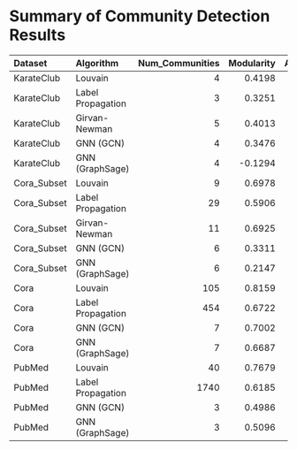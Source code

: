 # Summary of Community Detection Results

| Dataset     | Algorithm         |   Num_Communities |   Modularity |   Avg_Conductance |    NMI |    ARI |   Fowlkes_Mallows |
|:------------|:------------------|------------------:|-------------:|------------------:|-------:|-------:|------------------:|
| KarateClub  | Louvain           |                 4 |       0.4198 |            0.4417 | 0.815  | 0.7665 |            0.8309 |
| KarateClub  | Label Propagation |                 3 |       0.3251 |            0.4315 | 0.551  | 0.5115 |            0.6859 |
| KarateClub  | Girvan-Newman     |                 5 |       0.4013 |            0.5761 | 0.8301 | 0.8077 |            0.8609 |
| KarateClub  | GNN (GCN)         |                 4 |       0.3476 |            0.4869 | 0.6361 | 0.4745 |            0.6282 |
| KarateClub  | GNN (GraphSage)   |                 4 |      -0.1294 |            0.906  | 0.2884 | 0.1192 |            0.3798 |
| Cora_Subset | Louvain           |                 9 |       0.6978 |            0.3107 | 0.3097 | 0.1307 |            0.2781 |
| Cora_Subset | Label Propagation |                29 |       0.5906 |            0.5245 | 0.4037 | 0.0778 |            0.1974 |
| Cora_Subset | Girvan-Newman     |                11 |       0.6925 |            0.3318 | 0.3142 | 0.1228 |            0.2673 |
| Cora_Subset | GNN (GCN)         |                 6 |       0.3311 |            0.5429 | 0.5937 | 0.5862 |            0.6865 |
| Cora_Subset | GNN (GraphSage)   |                 6 |       0.2147 |            0.6341 | 0.6332 | 0.6095 |            0.711  |
| Cora        | Louvain           |               105 |       0.8159 |            0.0571 | 0.4542 | 0.2317 |            0.3527 |
| Cora        | Label Propagation |               454 |       0.6722 |            0.46   | 0.4143 | 0.0761 |            0.2014 |
| Cora        | GNN (GCN)         |                 7 |       0.7002 |            0.257  | 0.5989 | 0.6091 |            0.6766 |
| Cora        | GNN (GraphSage)   |                 7 |       0.6687 |            0.3036 | 0.5895 | 0.5935 |            0.6635 |
| PubMed      | Louvain           |                40 |       0.7679 |            0.2403 | 0.2074 | 0.1146 |            0.2937 |
| PubMed      | Label Propagation |              1740 |       0.6185 |            0.5768 | 0.1805 | 0.0389 |            0.1683 |
| PubMed      | GNN (GCN)         |                 3 |       0.4986 |            0.2682 | 0.3634 | 0.4103 |            0.6179 |
| PubMed      | GNN (GraphSage)   |                 3 |       0.5096 |            0.2382 | 0.3603 | 0.4121 |            0.6196 |
